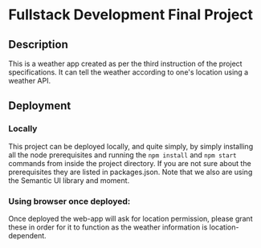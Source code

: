 # Fullstack Development Final Project

## Description
This is a weather app created as per the third instruction of the project specifications. It can tell the weather according to one's location using a weather API.

## Deployment

### Locally
This project can be deployed locally, and quite simply, by simply installing all the node prerequisites and running the `npm install` and `npm start` commands from inside the project directory. If you are not sure about the prerequisites they are listed in packages.json.
Note that we also are using the Semantic UI library and moment.

### Using browser once deployed:
Once deployed the web-app will ask for location permission, please grant these in order for it to function as the weather information is location-dependent.
